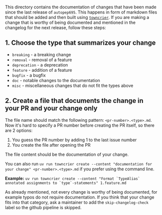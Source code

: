 This directory contains the documentation of changes that have been made since the last release of `autopep695`. This happens in form of markdown files that should be added and then built using [`towncrier`](https://towncrier.readthedocs.io/en/stable/index.html). If you are making a change that is worthy of being documented and mentioned in the changelog for the next release, follow these steps:

## 1. Choose the type that summarizes your change
- `breaking` - a breaking change
- `removal` - removal of a feature
- `deprecation` - a deprecation
- `feature` - addition of a feature
- `bugfix` - a bugfix
- `doc` - notable changes to the documentation
- `misc` - miscellaneous changes that do not fit the types above

## 2. Create a file that documents the change in your PR and your change only
The file name should match the following pattern: `<pr-number>.<type>.md`. Now it's hard to specify a PR number before creating the PR itself, so there are 2 options:
1. You guess the PR number by adding 1 to the last issue number
2. You create the file after opening the PR

The file content should be the documentation of your change.

You can also run `uv run towncrier create --content "documentation for your change" <pr-number>.<type>.md` if you prefer using the command line.

**Example:** ``uv run towncrier create --content "Format `TypeAlias` annotated assignments to `type`-statements" 1.feature.md``

As already mentioned, not every change is worthy of being documented, for example typos do not require documentation. If you think that your change fits into that category, ask a maintainer to add the `skip-changelog-check` label so the github pipeline is skipped.